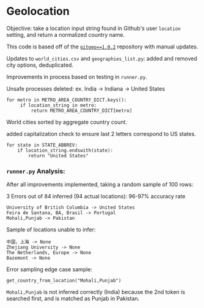 # Geolocation

Objective: take a location input string found in Github's user `location` setting, and return a normalized country name.


This code is based off of the [`gitgeo==1.0.2`](https://pypi.org/project/gitgeo/) repository with manual updates.

Updates to `world_cities.csv` and `geographies_list.py`: added and removed city options, deduplicated.

Improvements in process based on testing in `runner.py`.

Unsafe processes deleted: ex. India -> Indiana -> United States
```
for metro in METRO_AREA_COUNTRY_DICT.keys():
     if location_string in metro:
         return METRO_AREA_COUNTRY_DICT[metro]
```


World cities sorted by aggregate country count.

added capitalization check to ensure last 2 letters correspond to US states.
```
for state in STATE_ABBREV:
    if location_string.endswith(state):
        return "United States"
```

### `runner.py` Analysis:

After all improvements implemented, taking a random sample of 100 rows:

3 Errors out of 84 inferred (94 actual locations): 96-97% accuracy rate

```
University of British Columbia -> United States
Feira de Santana, BA, Brasil -> Portugal
Mohali,Punjab -> Pakistan
```

Sample of locations unable to infer:
```
中国，上海 -> None
Zhejiang University -> None
The Netherlands, Europe -> None
Bazemont -> None
```

Error sampling edge case sample:

`get_country_from_location("Mohali,Punjab")`

`Mohali,Punjab` is not inferred correctly (India) because the 2nd token is searched first, and is matched as Punjab in Pakistan.
